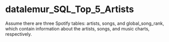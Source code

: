 # datalemur_SQL_Top_5_Artists
Assume there are three Spotify tables: artists, songs, and global_song_rank, which contain information about the artists, songs, and music charts, respectively.  
